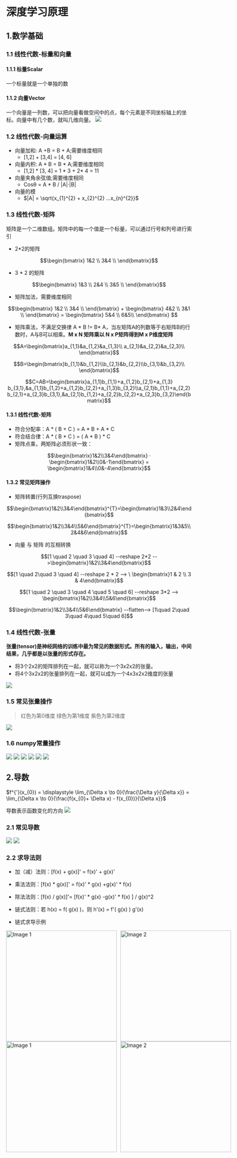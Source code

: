 # 深度学习原理

## 1.数学基础

### 1.1 线性代数-标量和向量

#### 1.1.1 标量Scalar
一个标量就是一个单独的数

#### 1.1.2 向量Vector

一个向量是一列数，可以把向量看做空间中的点，每个元素是不同坐标轴上的坐标。向量中有几个数，就叫几维向量。
![](./image/1.png)

### 1.2 线性代数-向量运算

- 向量加和:  A +B = B + A;需要维度相同
    - [1,2] + [3,4] = [4, 6]
- 向量内积:  A * B = B * A;需要维度相同
    - [1,2] * [3, 4] = 1 * 3 + 2* 4 = 11
- 向量夹角余弦值;需要维度相同
    - Cosθ = A * B / |A|·|B|
- 向量的模
    - $|A| = \sqrt{x_{1}^{2} + x_{2}^{2} ...x_{n}^{2}}$

### 1.3 线性代数-矩阵
矩阵是一个二维数组。矩阵中的每一个值是一个标量，可以通过行号和列号进行索引

- 2*2的矩阵 

```math
\begin{bmatrix} 1&2 \\ 3&4 \\ \end{bmatrix}
```

- 3 * 2 的矩阵  

```math
\begin{bmatrix} 1&3 \\ 2&4 \\ 3&5 \\ \end{bmatrix}
```

- 矩阵加法，需要维度相同

```math
\begin{bmatrix} 1&2 \\ 3&4 \\ \end{bmatrix} + \begin{bmatrix} 4&2 \\ 3&1 \\ \end{bmatrix} = \begin{bmatrix} 5&4 \\ 6&5\\ \end{bmatrix}

```

- 矩阵乘法，不满足交换律 A * B != B* A，当左矩阵A的列数等于右矩阵B的行数时，A与B可以相乘。**M x N 矩阵乘以 N x P矩阵得到M x P维度矩阵**

```math
A=\begin{bmatrix}a_{1,1}&a_{1,2}&a_{1,3}\\ a_{2,1}&a_{2,2}&a_{2,3}\\ \end{bmatrix}
```
```math
B=\begin{bmatrix}b_{1,1}&b_{1,2}\\b_{2,1}&b_{2,2}\\b_{3,1}&b_{3,2}\\ \end{bmatrix}
```

```math
C=AB=\begin{bmatrix}a_{1,1}b_{1,1}+a_{1,2}b_{2,1}+a_{1,3} b_{3,1},&a_{1,1}b_{1,2}+a_{1,2}b_{2,2}+a_{1,3}b_{3,2}\\a_{2,1}b_{1,1}+a_{2,2}b_{2,1}+a_{2,3}b_{3,1},&a_{2,1}b_{1,2}+a_{2,2}b_{2,2}+a_{2,3}b_{3,2}\end{bmatrix}
```

#### 1.3.1 线性代数-矩阵

- 符合分配率：A * ( B + C ) = A * B + A * C
- 符合结合律：A * ( B * C ) = ( A * B ) * C 
- 矩阵点乘，两矩阵必须形状一致：

```math
\begin{bmatrix}1&2\\3&4\end{bmatrix} · \begin{bmatrix}1&2\\0&-1\end{bmatrix} = \begin{bmatrix}1&4\\0&-4\end{bmatrix}
```

#### 1.3.2 常见矩阵操作

- 矩阵转置(行列互换traspose)

```math
\begin{bmatrix}1&2\\3&4\end{bmatrix}^{T}=\begin{bmatrix}1&3\\2&4\end{bmatrix}
```
```math
\begin{bmatrix}1&2\\3&4\\5&6\end{bmatrix}^{T}=\begin{bmatrix}1&3&5\\2&4&6\end{bmatrix}
```

- 向量 与 矩阵 的互相转换

```math
[1 \quad 2 \quad 3 \quad 4] --reshape 2*2 -->\begin{bmatrix}1&2\\3&4\end{bmatrix}
```

```math
[1 \quad 2\quad  3 \quad 4] --reshape 2 * 2 --> \ \begin{bmatrix}1 & 2 \\ 3 & 4\end{bmatrix}
```

```math
[1 \quad 2 \quad 3 \quad 4 \quad 5 \quad 6] --reshape 3*2 --> \begin{bmatrix}1&2\\3&4\\5&6\end{bmatrix}
```

```math
\begin{bmatrix}1&2\\3&4\\5&6\end{bmatrix} --flatten--> [1\quad 2\quad 3\quad 4\quad 5\quad 6]
```

### 1.4 线性代数-张量
**张量(tensor)是神经网络的训练中最为常见的数据形式。所有的输入，输出，中间结果，几乎都是以张量的形式存在。**

- 将3个2x2的矩阵排列在一起，就可以称为一个3x2x2的张量。
- 将4个3x2x2的张量排列在一起，就可以成为一个4x3x2x2维度的张量

![](./image/2.png)

### 1.5 常见张量操作

> 红色为第0维度
> 绿色为第1维度
> 紫色为第2维度

![](./image/3.png)


### 1.6 numpy常量操作
![](./image/numpy1.png) ![](./image/numpy2.png)
![](./image/numpy3.png) ![](./image/numpy4.png)
![](./image/numpy5.png) ![](./image/numpy6.png)


## 2.导数 

$f^{'}(x_{0}) = \displaystyle \lim_{\Delta x \to 0}{\frac{\Delta y}{\Delta x}} = \lim_{\Delta x \to 0}{\frac{f(x_{0}+ \Delta x) - f(x_{0})}{\Delta x}}$

导数表示函数变化的方向
![](./image/4.png)

### 2.1 常见导数

![](./image/5.png) ![](./image/6.png)


### 2.2 求导法则

- 加（减）法则：[f(x) + g(x)]' = f(x)' + g(x)'
- 乘法法则：[f(x) * g(x)]' = f(x)' * g(x) +g(x)' * f(x)
- 除法法则：[f(x) / g(x)]'= [f(x)' * g(x) -g(x)' * f(x) ] / g(x)^2
- 链式法则：若 h(x) = f( g(x) )，则 h'(x) = f'( g(x) ) g'(x)

- 链式求导示例

<div style="display: flex; gap: 10px;">
  <img src="./image/l1.png" alt="Image 1" style="width:300px;">
  <img src="./image/l2.png" alt="Image 2" style="width:300px;">
</div>

<div style="display: flex; gap: 10px;">
  <img src="./image/l3.png" alt="Image 1" style="width:300px;">
  <img src="./image/l4.png" alt="Image 2" style="width:300px;">
</div>



